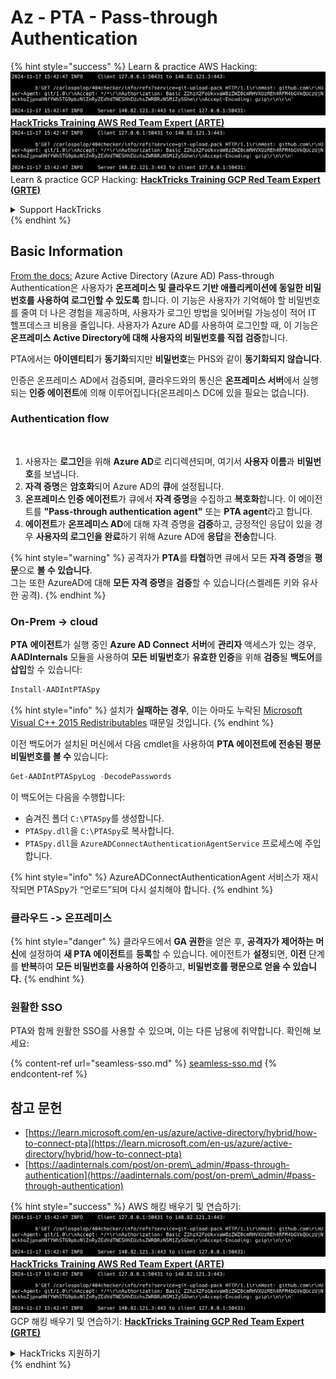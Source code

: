 # Az - PTA - Pass-through Authentication

{% hint style="success" %}
Learn & practice AWS Hacking:<img src="../../../../.gitbook/assets/image (1).png" alt="" data-size="line">[**HackTricks Training AWS Red Team Expert (ARTE)**](https://training.hacktricks.xyz/courses/arte)<img src="../../../../.gitbook/assets/image (1).png" alt="" data-size="line">\
Learn & practice GCP Hacking: <img src="../../../../.gitbook/assets/image (2).png" alt="" data-size="line">[**HackTricks Training GCP Red Team Expert (GRTE)**<img src="../../../../.gitbook/assets/image (2).png" alt="" data-size="line">](https://training.hacktricks.xyz/courses/grte)

<details>

<summary>Support HackTricks</summary>

* Check the [**subscription plans**](https://github.com/sponsors/carlospolop)!
* **Join the** 💬 [**Discord group**](https://discord.gg/hRep4RUj7f) or the [**telegram group**](https://t.me/peass) or **follow** us on **Twitter** 🐦 [**@hacktricks\_live**](https://twitter.com/hacktricks\_live)**.**
* **Share hacking tricks by submitting PRs to the** [**HackTricks**](https://github.com/carlospolop/hacktricks) and [**HackTricks Cloud**](https://github.com/carlospolop/hacktricks-cloud) github repos.

</details>
{% endhint %}

## Basic Information

[From the docs:](https://learn.microsoft.com/en-us/entra/identity/hybrid/connect/how-to-connect-pta) Azure Active Directory (Azure AD) Pass-through Authentication은 사용자가 **온프레미스 및 클라우드 기반 애플리케이션에 동일한 비밀번호를 사용하여 로그인할 수 있도록** 합니다. 이 기능은 사용자가 기억해야 할 비밀번호를 줄여 더 나은 경험을 제공하며, 사용자가 로그인 방법을 잊어버릴 가능성이 적어 IT 헬프데스크 비용을 줄입니다. 사용자가 Azure AD를 사용하여 로그인할 때, 이 기능은 **온프레미스 Active Directory에 대해 사용자의 비밀번호를 직접 검증**합니다.

PTA에서는 **아이덴티티**가 **동기화**되지만 **비밀번호**는 PHS와 같이 **동기화되지 않습니다**.

인증은 온프레미스 AD에서 검증되며, 클라우드와의 통신은 **온프레미스 서버**에서 실행되는 **인증 에이전트**에 의해 이루어집니다(온프레미스 DC에 있을 필요는 없습니다).

### Authentication flow

<figure><img src="../../../../.gitbook/assets/image (92).png" alt=""><figcaption></figcaption></figure>

1. 사용자는 **로그인**을 위해 **Azure AD**로 리디렉션되며, 여기서 **사용자 이름**과 **비밀번호**를 보냅니다.
2. **자격 증명**은 **암호화**되어 Azure AD의 **큐**에 설정됩니다.
3. **온프레미스 인증 에이전트**가 큐에서 **자격 증명**을 수집하고 **복호화**합니다. 이 에이전트를 **"Pass-through authentication agent"** 또는 **PTA agent**라고 합니다.
4. **에이전트**가 **온프레미스 AD**에 대해 자격 증명을 **검증**하고, 긍정적인 응답이 있을 경우 **사용자의 로그인을 완료**하기 위해 Azure AD에 **응답**을 **전송**합니다.

{% hint style="warning" %}
공격자가 **PTA**를 **타협**하면 큐에서 모든 **자격 증명**을 **평문**으로 **볼 수 있습니다**.\
그는 또한 AzureAD에 대해 **모든 자격 증명**을 **검증**할 수 있습니다(스켈레톤 키와 유사한 공격).
{% endhint %}

### On-Prem -> cloud

**PTA** **에이전트**가 실행 중인 **Azure AD Connect 서버**에 **관리자** 액세스가 있는 경우, **AADInternals** 모듈을 사용하여 **모든 비밀번호**가 **유효한 인증**을 위해 **검증**될 **백도어**를 **삽입**할 수 있습니다:
```powershell
Install-AADIntPTASpy
```
{% hint style="info" %}
설치가 **실패하는 경우**, 이는 아마도 누락된 [Microsoft Visual C++ 2015 Redistributables](https://download.microsoft.com/download/6/A/A/6AA4EDFF-645B-48C5-81CC-ED5963AEAD48/vc\_redist.x64.exe) 때문일 것입니다.
{% endhint %}

이전 백도어가 설치된 머신에서 다음 cmdlet을 사용하여 **PTA 에이전트에 전송된 평문 비밀번호를 볼 수** 있습니다:
```powershell
Get-AADIntPTASpyLog -DecodePasswords
```
이 백도어는 다음을 수행합니다:

* 숨겨진 폴더 `C:\PTASpy`를 생성합니다.
* `PTASpy.dll`을 `C:\PTASpy`로 복사합니다.
* `PTASpy.dll`을 `AzureADConnectAuthenticationAgentService` 프로세스에 주입합니다.

{% hint style="info" %}
AzureADConnectAuthenticationAgent 서비스가 재시작되면 PTASpy가 “언로드”되며 다시 설치해야 합니다.
{% endhint %}

### 클라우드 -> 온프레미스

{% hint style="danger" %}
클라우드에서 **GA 권한**을 얻은 후, **공격자가 제어하는 머신**에 설정하여 **새 PTA 에이전트**를 **등록**할 수 있습니다. 에이전트가 **설정**되면, **이전** 단계를 **반복**하여 **모든 비밀번호를 사용하여 인증**하고, **비밀번호를 평문으로 얻을 수 있습니다.**
{% endhint %}

### 원활한 SSO

PTA와 함께 원활한 SSO를 사용할 수 있으며, 이는 다른 남용에 취약합니다. 확인해 보세요:

{% content-ref url="seamless-sso.md" %}
[seamless-sso.md](seamless-sso.md)
{% endcontent-ref %}

## 참고 문헌

* [https://learn.microsoft.com/en-us/azure/active-directory/hybrid/how-to-connect-pta](https://learn.microsoft.com/en-us/azure/active-directory/hybrid/how-to-connect-pta)
* [https://aadinternals.com/post/on-prem\_admin/#pass-through-authentication](https://aadinternals.com/post/on-prem\_admin/#pass-through-authentication)

{% hint style="success" %}
AWS 해킹 배우기 및 연습하기:<img src="../../../../.gitbook/assets/image (1).png" alt="" data-size="line">[**HackTricks Training AWS Red Team Expert (ARTE)**](https://training.hacktricks.xyz/courses/arte)<img src="../../../../.gitbook/assets/image (1).png" alt="" data-size="line">\
GCP 해킹 배우기 및 연습하기: <img src="../../../../.gitbook/assets/image (2).png" alt="" data-size="line">[**HackTricks Training GCP Red Team Expert (GRTE)**<img src="../../../../.gitbook/assets/image (2).png" alt="" data-size="line">](https://training.hacktricks.xyz/courses/grte)

<details>

<summary>HackTricks 지원하기</summary>

* [**구독 계획**](https://github.com/sponsors/carlospolop) 확인하기!
* **💬 [**Discord 그룹**](https://discord.gg/hRep4RUj7f) 또는 [**텔레그램 그룹**](https://t.me/peass)에 참여하거나 **Twitter** 🐦 [**@hacktricks\_live**](https://twitter.com/hacktricks\_live)**를 팔로우하세요.**
* **[**HackTricks**](https://github.com/carlospolop/hacktricks) 및 [**HackTricks Cloud**](https://github.com/carlospolop/hacktricks-cloud) 깃허브 리포지토리에 PR을 제출하여 해킹 팁을 공유하세요.**

</details>
{% endhint %}
